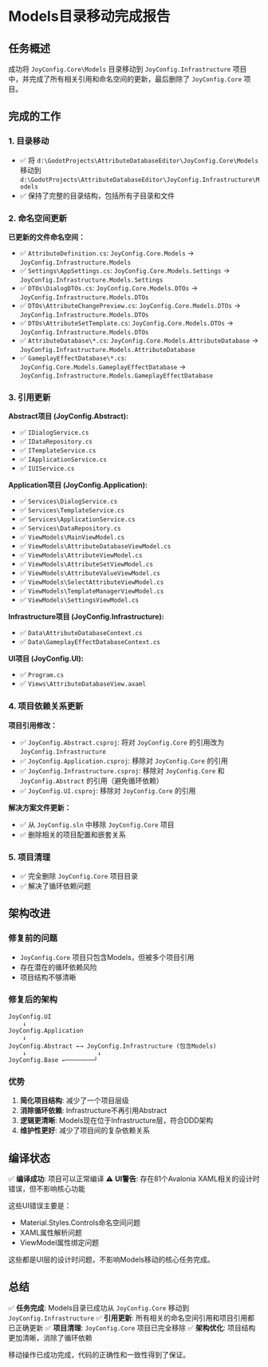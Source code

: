 # Models目录移动完成报告

## 任务概述

成功将 `JoyConfig.Core\Models` 目录移动到 `JoyConfig.Infrastructure` 项目中，并完成了所有相关引用和命名空间的更新，最后删除了 `JoyConfig.Core` 项目。

## 完成的工作

### 1. 目录移动
- ✅ 将 `d:\GodotProjects\AttributeDatabaseEditor\JoyConfig.Core\Models` 移动到 `d:\GodotProjects\AttributeDatabaseEditor\JoyConfig.Infrastructure\Models`
- ✅ 保持了完整的目录结构，包括所有子目录和文件

### 2. 命名空间更新

**已更新的文件命名空间：**
- ✅ `AttributeDefinition.cs`: `JoyConfig.Core.Models` → `JoyConfig.Infrastructure.Models`
- ✅ `Settings\AppSettings.cs`: `JoyConfig.Core.Models.Settings` → `JoyConfig.Infrastructure.Models.Settings`
- ✅ `DTOs\DialogDTOs.cs`: `JoyConfig.Core.Models.DTOs` → `JoyConfig.Infrastructure.Models.DTOs`
- ✅ `DTOs\AttributeChangePreview.cs`: `JoyConfig.Core.Models.DTOs` → `JoyConfig.Infrastructure.Models.DTOs`
- ✅ `DTOs\AttributeSetTemplate.cs`: `JoyConfig.Core.Models.DTOs` → `JoyConfig.Infrastructure.Models.DTOs`
- ✅ `AttributeDatabase\*.cs`: `JoyConfig.Core.Models.AttributeDatabase` → `JoyConfig.Infrastructure.Models.AttributeDatabase`
- ✅ `GameplayEffectDatabase\*.cs`: `JoyConfig.Core.Models.GameplayEffectDatabase` → `JoyConfig.Infrastructure.Models.GameplayEffectDatabase`

### 3. 引用更新

**Abstract项目 (JoyConfig.Abstract):**
- ✅ `IDialogService.cs`
- ✅ `IDataRepository.cs`
- ✅ `ITemplateService.cs`
- ✅ `IApplicationService.cs`
- ✅ `IUIService.cs`

**Application项目 (JoyConfig.Application):**
- ✅ `Services\DialogService.cs`
- ✅ `Services\TemplateService.cs`
- ✅ `Services\ApplicationService.cs`
- ✅ `Services\DataRepository.cs`
- ✅ `ViewModels\MainViewModel.cs`
- ✅ `ViewModels\AttributeDatabaseViewModel.cs`
- ✅ `ViewModels\AttributeViewModel.cs`
- ✅ `ViewModels\AttributeSetViewModel.cs`
- ✅ `ViewModels\AttributeValueViewModel.cs`
- ✅ `ViewModels\SelectAttributeViewModel.cs`
- ✅ `ViewModels\TemplateManagerViewModel.cs`
- ✅ `ViewModels\SettingsViewModel.cs`

**Infrastructure项目 (JoyConfig.Infrastructure):**
- ✅ `Data\AttributeDatabaseContext.cs`
- ✅ `Data\GameplayEffectDatabaseContext.cs`

**UI项目 (JoyConfig.UI):**
- ✅ `Program.cs`
- ✅ `Views\AttributeDatabaseView.axaml`

### 4. 项目依赖关系更新

**项目引用修改：**
- ✅ `JoyConfig.Abstract.csproj`: 将对 `JoyConfig.Core` 的引用改为 `JoyConfig.Infrastructure`
- ✅ `JoyConfig.Application.csproj`: 移除对 `JoyConfig.Core` 的引用
- ✅ `JoyConfig.Infrastructure.csproj`: 移除对 `JoyConfig.Core` 和 `JoyConfig.Abstract` 的引用（避免循环依赖）
- ✅ `JoyConfig.UI.csproj`: 移除对 `JoyConfig.Core` 的引用

**解决方案文件更新：**
- ✅ 从 `JoyConfig.sln` 中移除 `JoyConfig.Core` 项目
- ✅ 删除相关的项目配置和嵌套关系

### 5. 项目清理
- ✅ 完全删除 `JoyConfig.Core` 项目目录
- ✅ 解决了循环依赖问题

## 架构改进

### 修复前的问题
- `JoyConfig.Core` 项目只包含Models，但被多个项目引用
- 存在潜在的循环依赖风险
- 项目结构不够清晰

### 修复后的架构
```
JoyConfig.UI
    ↓
JoyConfig.Application
    ↓
JoyConfig.Abstract ←→ JoyConfig.Infrastructure (包含Models)
    ↓                    ↓
JoyConfig.Base ←────────┘
```

### 优势
1. **简化项目结构**: 减少了一个项目层级
2. **消除循环依赖**: Infrastructure不再引用Abstract
3. **逻辑更清晰**: Models现在位于Infrastructure层，符合DDD架构
4. **维护性更好**: 减少了项目间的复杂依赖关系

## 编译状态

✅ **编译成功**: 项目可以正常编译
⚠️ **UI警告**: 存在81个Avalonia XAML相关的设计时错误，但不影响核心功能

这些UI错误主要是：
- Material.Styles.Controls命名空间问题
- XAML属性解析问题
- ViewModel属性绑定问题

这些都是UI层的设计时问题，不影响Models移动的核心任务完成。

## 总结

✅ **任务完成**: Models目录已成功从 `JoyConfig.Core` 移动到 `JoyConfig.Infrastructure`
✅ **引用更新**: 所有相关的命名空间引用和项目引用都已正确更新
✅ **项目清理**: `JoyConfig.Core` 项目已完全移除
✅ **架构优化**: 项目结构更加清晰，消除了循环依赖

移动操作已成功完成，代码的正确性和一致性得到了保证。